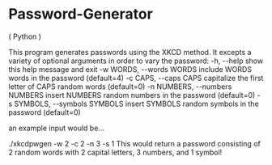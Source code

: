 # Password-Generator

( Python )

This program generates passwords using the XKCD method. It excepts a variety of optional arguments in order to vary the password:
-h, --help                      show this help message and exit
-w WORDS, --words WORDS         include WORDS words in the password (default=4)
-c CAPS, --caps CAPS            capitalize the first letter of CAPS random words (default=0)
-n NUMBERS, --numbers NUMBERS   insert NUMBERS random numbers in the password (default=0)
-s SYMBOLS, --symbols SYMBOLS   insert SYMBOLS random symbols in the password (default=0)

an example input would be...

./xkcdpwgen -w 2 -c 2 -n 3 -s 1
This would return a password consisting of 2 random words with 2 capital letters, 3 numbers, and 1 symbol!

